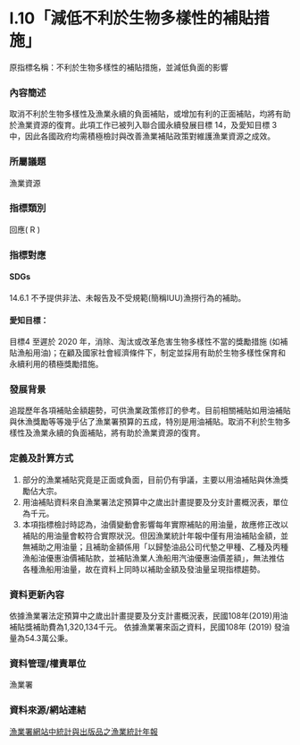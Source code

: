 # I.10「減低不利於生物多樣性的補貼措施」
原指標名稱：不利於生物多樣性的補貼措施，並減低負面的影響

<script type="text/javascript" src="http://cdn.mathjax.org/mathjax/latest/MathJax.js?config=TeX-AMS-MML_HTMLorMML"></script>

### 內容簡述
取消不利於生物多樣性及漁業永續的負面補貼，或增加有利的正面補貼，均將有助於漁業資源的復育。此項工作已被列入聯合國永續發展目標 14，及愛知目標 3 中，因此各國政府均需積極檢討與改善漁業補貼政策對維護漁業資源之成效。 
### 所屬議題
漁業資源
### 指標類別
回應( R )
### 指標對應
#### SDGs
14.6.1
不予提供非法、未報告及不受規範(簡稱IUU)漁撈行為的補助。
#### 愛知目標：
目標4
至遲於 2020 年，消除、淘汰或改革危害生物多樣性不當的獎勵措施 (如補貼漁船用油)；在顧及國家社會經濟條件下，制定並採用有助於生物多樣性保育和永續利用的積極獎勵措施。
### 發展背景
追蹤歷年各項補貼金額趨勢，可供漁業政策修訂的參考。目前相關補貼如用油補貼與休漁獎勵等等幾乎佔了漁業署預算的五成，特別是用油補貼。取消不利於生物多樣性及漁業永續的負面補貼，將有助於漁業資源的復育。
### 定義及計算方式
1. 部分的漁業補貼究竟是正面或負面，目前仍有爭議，主要以用油補貼與休漁獎勵佔大宗。
2. 用油補貼資料來自漁業署法定預算中之歲出計畫提要及分支計畫概況表，單位為千元。
3. 本項指標檢討時認為，油價變動會影響每年實際補貼的用油量，故應修正改以補貼的用油量會較符合實際狀況。但因漁業統計年報中僅有用油補貼金額，並無補助之用油量；且補助金額係用「以歸墊油品公司代墊之甲種、乙種及丙種漁船油優惠油價補貼款，並補貼漁業人漁船用汽油優惠油價差額」，無法推估各種漁船用油量，故在資料上同時以補助金額及發油量呈現指標趨勢。
### 資料更新內容
依據漁業署法定預算中之歲出計畫提要及分支計畫概況表，民國108年(2019)用油補貼獎補助費為1,320,134千元。
依據漁業署來函之資料，民國108年 (2019) 發油量為54.3萬公秉。

### 資料管理/權責單位
漁業署
### 資料來源/網站連結
[漁業署網站中統計與出版品之漁業統計年報](https://www.fa.gov.tw/cht/PublicationsFishYear/index.aspx)
